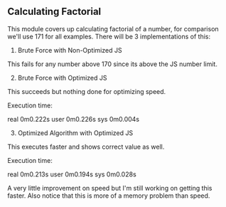 ## Calculating Factorial

This module covers up calculating factorial of a number, for comparison we'll use 171 for all examples. There will be 3 implementations of this:

1. Brute Force with Non-Optimized JS

This fails for any number above 170 since its above the JS number limit.

2. Brute Force with Optimized JS

This succeeds but nothing done for optimizing speed.

Execution time:

real	0m0.222s
user	0m0.226s
sys	    0m0.004s


3. Optimized Algorithm with Optimized JS

This executes faster and shows correct value as well.

Execution time:

real	0m0.213s
user	0m0.194s
sys	    0m0.028s

A very little improvement on speed but I'm still working on getting this faster. Also notice that this is more of a memory problem than speed.

